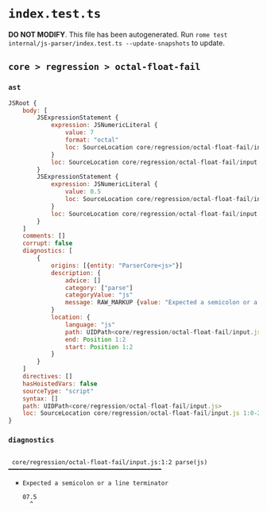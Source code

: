 # `index.test.ts`

**DO NOT MODIFY**. This file has been autogenerated. Run `rome test internal/js-parser/index.test.ts --update-snapshots` to update.

## `core > regression > octal-float-fail`

### `ast`

```javascript
JSRoot {
	body: [
		JSExpressionStatement {
			expression: JSNumericLiteral {
				value: 7
				format: "octal"
				loc: SourceLocation core/regression/octal-float-fail/input.js 1:0-1:2
			}
			loc: SourceLocation core/regression/octal-float-fail/input.js 1:0-1:2
		}
		JSExpressionStatement {
			expression: JSNumericLiteral {
				value: 0.5
				loc: SourceLocation core/regression/octal-float-fail/input.js 1:2-1:4
			}
			loc: SourceLocation core/regression/octal-float-fail/input.js 1:2-1:4
		}
	]
	comments: []
	corrupt: false
	diagnostics: [
		{
			origins: [{entity: "ParserCore<js>"}]
			description: {
				advice: []
				category: ["parse"]
				categoryValue: "js"
				message: RAW_MARKUP {value: "Expected a semicolon or a line terminator"}
			}
			location: {
				language: "js"
				path: UIDPath<core/regression/octal-float-fail/input.js>
				end: Position 1:2
				start: Position 1:2
			}
		}
	]
	directives: []
	hasHoistedVars: false
	sourceType: "script"
	syntax: []
	path: UIDPath<core/regression/octal-float-fail/input.js>
	loc: SourceLocation core/regression/octal-float-fail/input.js 1:0-2:0
}
```

### `diagnostics`

```

 core/regression/octal-float-fail/input.js:1:2 parse(js) ━━━━━━━━━━━━━━━━━━━━━━━━━━━━━━━━━━━━━━━━━━━

  ✖ Expected a semicolon or a line terminator

    07.5
      ^


```
